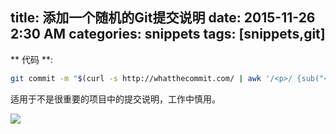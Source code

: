 title: 添加一个随机的Git提交说明
date: 2015-11-26 2:30 AM
categories: snippets
tags: [snippets,git]
---

** 代码 **:

```bash
git commit -m "$(curl -s http://whatthecommit.com/ | awk '/<p>/ {sub("<p>", ""); print }')"
```
<!--more-->
适用于不是很重要的项目中的提交说明，工作中慎用。

![](http://harchiko.qiniudn.com/Screen%20Shot%202015-11-26%20at%202.33.14%20AM.png)
